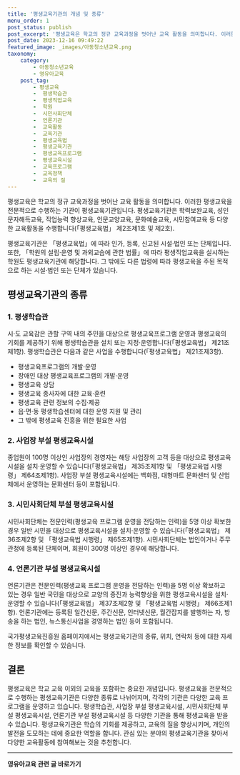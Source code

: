 ```yaml
---
title: '평생교육기관의 개념 및 종류'
menu_order: 1
post_status: publish
post_excerpt: '평생교육은 학교의 정규 교육과정을 벗어난 교육 활동을 의미합니다. 이러한 평생교육을 전문적으로 수행하는 기관이 평생교육기관입니다. 평생교육기관은 학력보완교육, 성인문자해득교육, 직업능력 향상교육, 인문교양교육, 문화예술교육, 시민참여교육 등 다양한 교육활동을 수행합니다  평생교육법  제2조제1호 및 제2호 .'
post_date: 2023-12-16 09:49:22
featured_image: _images/아동청소년교육.png
taxonomy:
    category:
        - 아동청소년교육
        - 영유아교육
    post_tag:
        - 평생교육
        -  평생학습관
        -  평생직업교육
        -  학원
        -  시민사회단체
        -  언론기관
        -  교육활동
        -  교육기관
        -  평생교육법
        -  평생교육기관
        -  평생교육프로그램
        -  평생교육시설
        -  교육프로그램
        -  교육정책
        -  교육의 질
---
```



평생교육은 학교의 정규 교육과정을 벗어난 교육 활동을 의미합니다. 이러한 평생교육을 전문적으로 수행하는 기관이 평생교육기관입니다. 평생교육기관은 학력보완교육, 성인문자해득교육, 직업능력 향상교육, 인문교양교육, 문화예술교육, 시민참여교육 등 다양한 교육활동을 수행합니다(「평생교육법」 제2조제1호 및 제2호).

평생교육기관은 「평생교육법」에 따라 인가, 등록, 신고된 시설·법인 또는 단체입니다. 또한, 「학원의 설립·운영 및 과외교습에 관한 법률」에 따라 평생직업교육을 실시하는 학원도 평생교육기관에 해당합니다. 그 밖에도 다른 법령에 따라 평생교육을 주된 목적으로 하는 시설·법인 또는 단체가 있습니다.

## 평생교육기관의 종류

### 1. 평생학습관

시·도 교육감은 관할 구역 내의 주민을 대상으로 평생교육프로그램 운영과 평생교육의 기회를 제공하기 위해 평생학습관을 설치 또는 지정·운영합니다(「평생교육법」 제21조제1항). 평생학습관은 다음과 같은 사업을 수행합니다(「평생교육법」 제21조제3항).
- 평생교육프로그램의 개발·운영
- 장애인 대상 평생교육프로그램의 개발·운영
- 평생교육 상담
- 평생교육 종사자에 대한 교육·훈련
- 평생교육 관련 정보의 수집·제공
- 읍·면·동 평생학습센터에 대한 운영 지원 및 관리
- 그 밖에 평생교육 진흥을 위한 필요한 사업

### 2. 사업장 부설 평생교육시설

종업원이 100명 이상인 사업장의 경영자는 해당 사업장의 고객 등을 대상으로 평생교육시설을 설치·운영할 수 있습니다(「평생교육법」 제35조제1항 및 「평생교육법 시행령」 제64조제1항). 사업장 부설 평생교육시설에는 백화점, 대형마트 문화센터 및 산업체에서 운영하는 문화센터 등이 포함됩니다.

### 3. 시민사회단체 부설 평생교육시설

시민사회단체는 전문인력(평생교육 프로그램 운영을 전담하는 인력)을 5명 이상 확보한 경우 일반 시민을 대상으로 평생교육시설을 설치·운영할 수 있습니다(「평생교육법」 제36조제2항 및 「평생교육법 시행령」 제65조제1항). 시민사회단체는 법인이거나 주무관청에 등록된 단체이며, 회원이 300명 이상인 경우에 해당합니다.

### 4. 언론기관 부설 평생교육시설

언론기관은 전문인력(평생교육 프로그램 운영을 전담하는 인력)을 5명 이상 확보하고 있는 경우 일반 국민을 대상으로 교양의 증진과 능력향상을 위한 평생교육시설을 설치·운영할 수 있습니다(「평생교육법」 제37조제2항 및 「평생교육법 시행령」 제66조제1항). 언론기관에는 등록된 일간신문, 주간신문, 인터넷신문, 월간잡지를 발행하는 자, 방송을 하는 법인, 뉴스통신사업을 경영하는 법인 등이 포함됩니다.

국가평생교육진흥원 홈페이지에서는 평생교육기관의 종류, 위치, 연락처 등에 대한 자세한 정보를 확인할 수 있습니다.

## 결론

평생교육은 학교 교육 이외의 교육을 포함하는 중요한 개념입니다. 평생교육을 전문적으로 수행하는 평생교육기관은 다양한 종류로 나뉘어지며, 각각의 기관은 다양한 교육 프로그램을 운영하고 있습니다. 평생학습관, 사업장 부설 평생교육시설, 시민사회단체 부설 평생교육시설, 언론기관 부설 평생교육시설 등 다양한 기관을 통해 평생교육을 받을 수 있습니다. 평생교육기관은 학습의 기회를 제공하고, 교육의 질을 향상시키며, 개인의 발전을 도모하는 데에 중요한 역할을 합니다. 관심 있는 분야의 평생교육기관을 찾아서 다양한 교육활동에 참여해보는 것을 추천합니다.

                                 
                                  
                                
                                  
                                  
                              
<!-- wp:separator -->
<hr class="wp-block-separator has-alpha-channel-opacity"/>
<!-- /wp:separator -->

<!-- wp:group {"backgroundColor":"base","layout":{"type":"constrained"}} -->
<div class="wp-block-group has-base-background-color has-background"><!-- wp:paragraph {"align":"center","fontSize":"medium"} -->
<p class="has-text-align-center has-large-font-size"><strong>영유아교육 관련 글 바로가기</strong></p>
<!-- /wp:paragraph -->


<!-- wp:latest-posts
{"categories":[{"id":30914,"count":19,"description":"","link":"https://uknowlaw.com/category/%ec%98%81%ec%9c%a0%ec%95%84%ea%b5%90%ec%9c%a1/","name":"영유아교육","slug":"영유아교육","taxonomy":"category","parent":0,"meta":[],"_links":{"self":[{"href":"https://uknowlaw.com/wp-json/wp/v2/categories/30914"}],"collection":[{"href":"https://uknowlaw.com/wp-json/wp/v2/categories"}],"about":[{"href":"https://uknowlaw.com/wp-json/wp/v2/taxonomies/category"}],"wp:post_type":[{"href":"https://uknowlaw.com/wp-json/wp/v2/posts?categories=30914"}],"curies":[{"name":"wp","href":"https://api.w.org/{rel}","templated":true}]}}],"postsToShow":100,"excerptLength":28,"postLayout":"grid","columns":2,"featuredImageAlign":"left","featuredImageSizeSlug":"large","fontSize":"small"} /--></div>
<!-- /wp:group -->